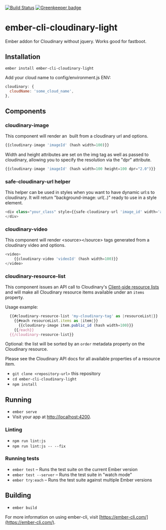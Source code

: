 [![Build Status](https://travis-ci.org/davidbilling/ember-cli-cloudinary-light.svg?branch=master)](https://travis-ci.org/davidbilling/ember-cli-cloudinary-light) [![Greenkeeper badge](https://badges.greenkeeper.io/davidbilling/ember-cli-cloudinary-light.svg)](https://greenkeeper.io/)

# ember-cli-cloudinary-light

Ember addon for Cloudinary without jquery. Works good for fastboot.

## Installation

```ember install ember-cli-cloudinary-light```

Add your cloud name to config/environment.js ENV:

```javascript
cloudinary: {
  cloudName: 'some_cloud_name',
},
```

## Components ##

### cloudinary-image ###

This component will render an <img> built from a cloudinary url and options.

```javascript
{{cloudinary-image 'imageId' (hash width=100)}}
```

Width and height attributes are set on the img tag as well as passed to cloudinary, allowing you to specify the resolution via the "dpr" attribute.

```javascript
{{cloudinary-image 'imageId' (hash width=100 height=100 dpr="2.0")}}
```

### safe-cloudinary-url helper ###

This helper can be used in styles when you want to have dynamic url:s to cloudinary. It will return "background-image: url(..)" ready to use in a style element.

```javascript
<div class="your_class" style={{safe-cloudinary-url 'image_id' width='auto' dpr='auto' }}>
</div>
```

### cloudinary-video ###

This component will render &lt;source&gt;&lt;/source&gt; tags generated from a cloudinary video and options.

```javascript
<video>
    {{cloudinary-video 'videoId' (hash width=100)}}
</video>
```

### cloudinary-resource-list ###

This component issues an API call to Cloudinary's [Client-side resource lists](http://cloudinary.com/documentation/image_transformations#client_side_resource_lists) and will make all Cloudinary resource items available under an `items` property.

Usage example:

```javascript
  {{#cloudinary-resource-list 'my-cloudinary-tag' as |resourceList|}}
    {{#each resourceList.items as |item|}}
      {{cloudinary-image item.public_id (hash width=100)}}
    {{/each}}
  {{/cloudinary-resource-list}}
```

Optional: the list will be sorted by an `order` metadata property on the Cloudinary resource.

Please see the Cloudinary API docs for all available properties of a resource item.

* `git clone <repository-url>` this repository
* `cd ember-cli-cloudinary-light`
* `npm install`

## Running

* `ember serve`
* Visit your app at [http://localhost:4200](http://localhost:4200).

### Linting

* `npm run lint:js`
* `npm run lint:js -- --fix`

### Running tests

* `ember test` – Runs the test suite on the current Ember version
* `ember test --server` – Runs the test suite in "watch mode"
* `ember try:each` – Runs the test suite against multiple Ember versions

## Building

* `ember build`

For more information on using ember-cli, visit [https://ember-cli.com/](https://ember-cli.com/).
